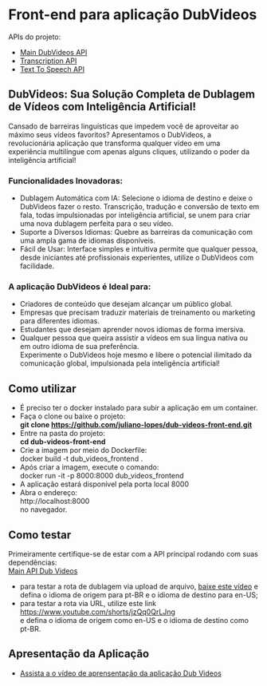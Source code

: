 # Front-end para aplicação DubVideos
APIs do projeto:
* [Main DubVideos API](https://github.com/juliano-lopes/main-dub-videos-api)
* [Transcription API](https://github.com/juliano-lopes/transcription-api)
* [Text To Speech API](https://github.com/juliano-lopes/text-to-speech-api)

## DubVideos: Sua Solução Completa de Dublagem de Vídeos com Inteligência Artificial!  
Cansado de barreiras linguísticas que impedem você de aproveitar ao máximo seus vídeos favoritos? Apresentamos o DubVideos, a revolucionária aplicação que transforma qualquer vídeo em uma experiência multilíngue com apenas alguns cliques, utilizando o poder da inteligência artificial!
### Funcionalidades Inovadoras:  
* Dublagem Automática com IA: Selecione o idioma de destino e deixe o DubVideos fazer o resto. Transcrição, tradução e conversão de texto em fala, todas impulsionadas por inteligência artificial, se unem para criar uma nova dublagem perfeita para o seu vídeo.  
* Suporte a Diversos Idiomas: Quebre as barreiras da comunicação com uma ampla gama de idiomas disponíveis.  
* Fácil de Usar: Interface simples e intuitiva permite que qualquer pessoa, desde iniciantes até profissionais experientes, utilize o DubVideos com facilidade.  
### A aplicação DubVideos é Ideal para:
* Criadores de conteúdo que desejam alcançar um público global.  
* Empresas que precisam traduzir materiais de treinamento ou marketing para diferentes idiomas.  
* Estudantes que desejam aprender novos idiomas de forma imersiva.  
* Qualquer pessoa que queira assistir a vídeos em sua língua nativa ou em outro idioma de sua preferência.  
Experimente o DubVideos hoje mesmo e libere o potencial ilimitado da comunicação global, impulsionada pela inteligência artificial!
## Como utilizar
* É preciso ter o docker instalado para subir a aplicação em um container.
* Faça o clone ou baixe o projeto:  
**git clone https://github.com/juliano-lopes/dub-videos-front-end.git**  
* Entre na pasta do projeto:  
**cd dub-videos-front-end**  
* Crie a imagem por meio do Dockerfile:  
docker build -t dub_videos_frontend .  
* Após criar a imagem, execute o comando:  
docker run -it -p 8000:8000 dub_videos_frontend  
* A aplicação estará disponível pela porta local 8000
* Abra o endereço:  
http://localhost:8000   
no navegador.  

 ## Como testar
 Primeiramente certifique-se de estar com a API principal rodando com suas dependências:  
 [Main API Dub Videos](https://github.com/juliano-lopes/main-dub-videos-api)
 * para testar a rota de dublagem via upload de arquivo, [baixe este vídeo](https://drive.google.com/file/d/10UoBIsbx1xSGiYY-CP180pMAxoflLJWI/view?usp=sharing) e defina o idioma de origem para pt-BR e o idioma de destino para en-US;
 * para testar a rota via URL, utilize este link 
https://www.youtube.com/shorts/jzQq0QrLJng  
e defina o idioma de origem como en-US e o idioma de destino como pt-BR.

## Apresentação da Aplicação
* [Assista a o vídeo de aprensentação da aplicação Dub Videos](https://youtu.be/tfAVGTcRtCA)